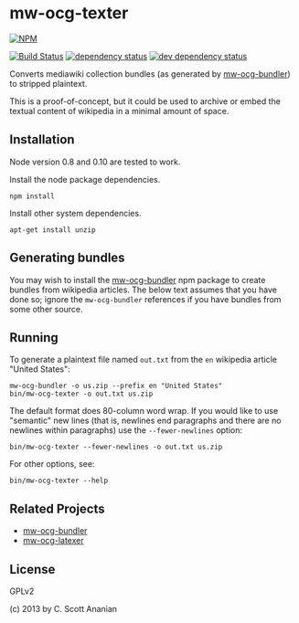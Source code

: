 # mw-ocg-texter
[![NPM][NPM1]][NPM2]

[![Build Status][1]][2] [![dependency status][3]][4] [![dev dependency status][5]][6]

Converts mediawiki collection bundles (as generated by [mw-ocg-bundler]) to
stripped plaintext.

This is a proof-of-concept, but it could be used to archive or embed the
textual content of wikipedia in a minimal amount of space.

## Installation

Node version 0.8 and 0.10 are tested to work.

Install the node package dependencies.
```
npm install
```

Install other system dependencies.
```
apt-get install unzip
```

## Generating bundles

You may wish to install the [mw-ocg-bundler] npm package to create bundles
from wikipedia articles.  The below text assumes that you have done
so; ignore the `mw-ocg-bundler` references if you have bundles from
some other source.

## Running

To generate a plaintext file named `out.txt` from the `en` wikipedia article
"United States":
```
mw-ocg-bundler -o us.zip --prefix en "United States"
bin/mw-ocg-texter -o out.txt us.zip
```

The default format does 80-column word wrap.  If you would like to
use "semantic" new lines (that is, newlines end paragraphs and there
are no newlines within paragraphs) use the `--fewer-newlines`
option:
```
bin/mw-ocg-texter --fewer-newlines -o out.txt us.zip
```

For other options, see:
```
bin/mw-ocg-texter --help
```

## Related Projects

* [mw-ocg-bundler][]
* [mw-ocg-latexer][]

## License

GPLv2

(c) 2013 by C. Scott Ananian

[mw-ocg-bundler]: https://github.com/wikimedia/mediawiki-extensions-Collection-OfflineContentGenerator-bundler
[mw-ocg-latexer]: https://github.com/wikimedia/mediawiki-extensions-Collection-OfflineContentGenerator-latex_renderer

[NPM1]: https://nodei.co/npm/mw-ocg-texter.png
[NPM2]: https://nodei.co/npm/mw-ocg-texter/

[1]: https://travis-ci.org/cscott/mw-ocg-texter.png
[2]: https://travis-ci.org/cscott/mw-ocg-texter
[3]: https://david-dm.org/cscott/mw-ocg-texter.png
[4]: https://david-dm.org/cscott/mw-ocg-texter
[5]: https://david-dm.org/cscott/mw-ocg-texter/dev-status.png
[6]: https://david-dm.org/cscott/mw-ocg-texter#info=devDependencies
